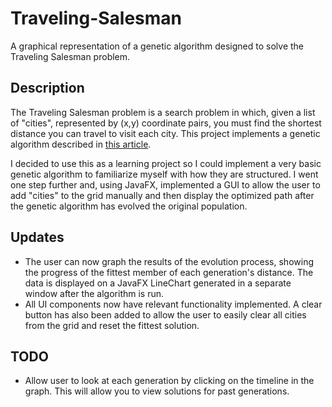 # Traveling-Salesman
A graphical representation of a genetic algorithm designed to solve the Traveling Salesman problem.

## Description
The Traveling Salesman problem is a search problem in which, given a list of "cities", represented by (x,y) coordinate pairs, you must find the shortest distance you can travel to visit each city. This project implements a genetic algorithm described in [this article](http://www.theprojectspot.com/tutorial-post/applying-a-genetic-algorithm-to-the-travelling-salesman-problem/5).

I decided to use this as a learning project so I could implement a very basic genetic algorithm to familiarize myself with how they are structured. I went one step further and, using JavaFX, implemented a GUI to allow the user to add "cities" to the grid manually and then display the optimized path after the genetic algorithm has evolved the original population.

## Updates
 - The user can now graph the results of the evolution process, showing the progress of the fittest member of each generation's distance. The data is displayed on a JavaFX LineChart generated in a separate window after the algorithm is run.
 - All UI components now have relevant functionality implemented. A clear button has also been added to allow the user to easily clear all cities from the grid and reset the fittest solution.

## TODO
 - Allow user to look at each generation by clicking on the timeline in the graph. This will allow you to view solutions for past generations.
